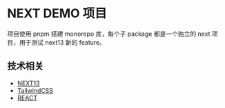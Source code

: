# NEXT DEMO 项目

项目使用 pnpm 搭建 monorepo 库，每个子 package 都是一个独立的 next 项目，用于测试 next13 新的 feature。

## 技术相关

- [NEXT13](https://nextjs.org/docs/getting-started/installation)
- [TailwindCSS](https://tailwindcss.com/docs/installation)
- [REACT](https://zh-hans.react.dev/)
